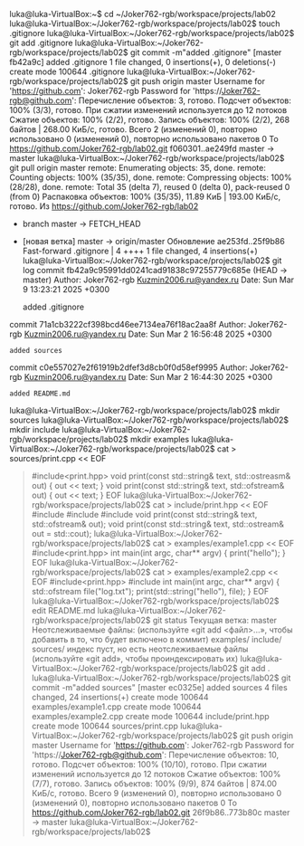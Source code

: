 luka@luka-VirtualBox:~$ cd ~/Joker762-rgb/workspace/projects/lab02
luka@luka-VirtualBox:~/Joker762-rgb/workspace/projects/lab02$ touch .gitignore
luka@luka-VirtualBox:~/Joker762-rgb/workspace/projects/lab02$ git add .gitignore
luka@luka-VirtualBox:~/Joker762-rgb/workspace/projects/lab02$ git commit -m"added .gitignore"
[master fb42a9c] added .gitignore
 1 file changed, 0 insertions(+), 0 deletions(-)
 create mode 100644 .gitignore
luka@luka-VirtualBox:~/Joker762-rgb/workspace/projects/lab02$ git push origin master
Username for 'https://github.com': Joker762-rgb
Password for 'https://Joker762-rgb@github.com': 
Перечисление объектов: 3, готово.
Подсчет объектов: 100% (3/3), готово.
При сжатии изменений используется до 12 потоков
Сжатие объектов: 100% (2/2), готово.
Запись объектов: 100% (2/2), 268 байтов | 268.00 КиБ/с, готово.
Всего 2 (изменений 0), повторно использовано 0 (изменений 0), повторно использовано пакетов 0
To https://github.com/Joker762-rgb/lab02.git
   f060301..ae249fd  master -> master
luka@luka-VirtualBox:~/Joker762-rgb/workspace/projects/lab02$ git pull origin master
remote: Enumerating objects: 35, done.
remote: Counting objects: 100% (35/35), done.
remote: Compressing objects: 100% (28/28), done.
remote: Total 35 (delta 7), reused 0 (delta 0), pack-reused 0 (from 0)
Распаковка объектов: 100% (35/35), 11.89 КиБ | 193.00 КиБ/с, готово.
Из https://github.com/Joker762-rgb/lab02
 * branch            master     -> FETCH_HEAD
 * [новая ветка]     master     -> origin/master
Обновление ae253fd..25f9b86
Fast-forward
 .gitignore | 4 ++++
 1 file changed, 4 insertions(+)
luka@luka-VirtualBox:~/Joker762-rgb/workspace/projects/lab02$ git log
commit fb42a9c95991dd0241cad91838c97255779c685e (HEAD -> master)
Author: Joker762-rgb <Kuzmin2006.ru@yandex.ru>
Date:   Sun Mar 9 13:23:21 2025 +0300

    added .gitignore

commit 71a1cb3222cf398bcd46ee7134ea76f18ac2aa8f
Author: Joker762-rgb <Kuzmin2006.ru@yandex.ru>
Date:   Sun Mar 2 16:56:48 2025 +0300

    added sources

commit c0e557027e2f61919b2dfef3d8cb0f0d58ef9995
Author: Joker762-rgb <Kuzmin2006.ru@yandex.ru>
Date:   Sun Mar 2 16:44:30 2025 +0300

    added README.md
luka@luka-VirtualBox:~/Joker762-rgb/workspace/projects/lab02$ mkdir sources
luka@luka-VirtualBox:~/Joker762-rgb/workspace/projects/lab02$ mkdir include
luka@luka-VirtualBox:~/Joker762-rgb/workspace/projects/lab02$ mkdir examples
luka@luka-VirtualBox:~/Joker762-rgb/workspace/projects/lab02$ cat > sources/print.cpp << EOF
> #include<print.hpp>
> void print(const std::string& text, std::ostreasm& out) {
> out << text;
> }
> void print(const std::string& text, std::ofstream& out) {
> out << text;
> }
> EOF
luka@luka-VirtualBox:~/Joker762-rgb/workspace/projects/lab02$ cat > include/print.hpp << EOF
> #include<fstream>
> #include<iostream>
> #include<string>
> void print(const std::string& text, std::ofstream& out);
> void print(const std::string& text, std::ostream& out = std::cout);
luka@luka-VirtualBox:~/Joker762-rgb/workspace/projects/lab02$ cat > examples/example1.cpp << EOF
> #include<print.hpp>
> int main(int argc, char** argv) {
> print("hello");
> }
> EOF
luka@luka-VirtualBox:~/Joker762-rgb/workspace/projects/lab02$ cat > examples/example2.cpp << EOF
> #include<print.hpp>
> #include<fstream>
> int main(int argc, char** argv) {
> std::ofstream file("log.txt");
> print(std::string("hello"), file);
> }
> EOF
luka@luka-VirtualBox:~/Joker762-rgb/workspace/projects/lab02$ edit README.md
luka@luka-VirtualBox:~/Joker762-rgb/workspace/projects/lab02$ git status
Текущая ветка: master
Неотслеживаемые файлы:
  (используйте «git add <файл>...», чтобы добавить в то, что будет включено в коммит)
	     examples/
       include/
       sources/
индекс пуст, но есть неотслеживаемые файлы
  (используйте «git add», чтобы проиндексировать их)
luka@luka-VirtualBox:~/Joker762-rgb/workspace/projects/lab02$ git add .
luka@luka-VirtualBox:~/Joker762-rgb/workspace/projects/lab02$ git commit -m"added sources"
[master ec0325e] added sources
  4 files changed, 24 insertions(+)
   create mode 100644 examples/example1.cpp
   create mode 100644 examples/example2.cpp
   create mode 100644 include/print.hpp
   create mode 100644 sources/print.cpp
luka@luka-VirtualBox:~/Joker762-rgb/workspace/projects/lab02$ git push origin master
Username for 'https://github.com': Joker762-rgb
Password for 'https://Joker762-rgb@github.com': 
Перечисление объектов: 10, готово.
Подсчет объектов: 100% (10/10), готово.
При сжатии изменений используется до 12 потоков
Сжатие объектов: 100% (7/7), готово.
Запись объектов: 100% (9/9), 874 байтов | 874.00 КиБ/с, готово.
Всего 9 (изменений 0), повторно использовано 0 (изменений 0), повторно использовано пакетов 0
To https://github.com/Joker762-rgb/lab02.git
   26f9b86..773b80c  master -> master
luka@luka-VirtualBox:~/Joker762-rgb/workspace/projects/lab02$ 
